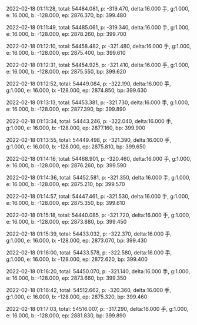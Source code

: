 2022-02-18 01:11:28, total: 54484.081, p: -319.470, delta:16.000 手, g:1.000, e: 16.000, b: -128.000, ep: 2876.370, bp: 399.480

2022-02-18 01:11:49, total: 54485.061, p: -319.340, delta:16.000 手, g:1.000, e: 16.000, b: -128.000, ep: 2878.260, bp: 399.700

2022-02-18 01:12:10, total: 54458.482, p: -321.480, delta:16.000 手, g:1.000, e: 16.000, b: -128.000, ep: 2875.400, bp: 399.610

2022-02-18 01:12:31, total: 54454.925, p: -321.410, delta:16.000 手, g:1.000, e: 16.000, b: -128.000, ep: 2875.550, bp: 399.620

2022-02-18 01:12:52, total: 54449.084, p: -322.190, delta:16.000 手, g:1.000, e: 16.000, b: -128.000, ep: 2874.850, bp: 399.630

2022-02-18 01:13:13, total: 54453.381, p: -321.730, delta:16.000 手, g:1.000, e: 16.000, b: -128.000, ep: 2877.390, bp: 399.890

2022-02-18 01:13:34, total: 54443.246, p: -322.040, delta:16.000 手, g:1.000, e: 16.000, b: -128.000, ep: 2877.160, bp: 399.900

2022-02-18 01:13:55, total: 54449.498, p: -321.390, delta:16.000 手, g:1.000, e: 16.000, b: -128.000, ep: 2875.810, bp: 399.650

2022-02-18 01:14:16, total: 54468.901, p: -320.460, delta:16.000 手, g:1.000, e: 16.000, b: -128.000, ep: 2876.260, bp: 399.590

2022-02-18 01:14:36, total: 54452.581, p: -321.350, delta:16.000 手, g:1.000, e: 16.000, b: -128.000, ep: 2875.210, bp: 399.570

2022-02-18 01:14:57, total: 54447.461, p: -321.530, delta:16.000 手, g:1.000, e: 16.000, b: -128.000, ep: 2875.350, bp: 399.610

2022-02-18 01:15:18, total: 54440.085, p: -321.720, delta:16.000 手, g:1.000, e: 16.000, b: -128.000, ep: 2873.880, bp: 399.450

2022-02-18 01:15:39, total: 54433.032, p: -322.370, delta:16.000 手, g:1.000, e: 16.000, b: -128.000, ep: 2873.070, bp: 399.430

2022-02-18 01:16:00, total: 54433.578, p: -322.580, delta:16.000 手, g:1.000, e: 16.000, b: -128.000, ep: 2872.620, bp: 399.400

2022-02-18 01:16:20, total: 54450.070, p: -321.140, delta:16.000 手, g:1.000, e: 16.000, b: -128.000, ep: 2873.660, bp: 399.350

2022-02-18 01:16:42, total: 54512.662, p: -320.360, delta:16.000 手, g:1.000, e: 16.000, b: -128.000, ep: 2875.320, bp: 399.460

2022-02-18 01:17:03, total: 54516.007, p: -317.290, delta:16.000 手, g:1.000, e: 16.000, b: -128.000, ep: 2881.830, bp: 399.890